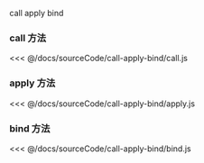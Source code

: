 call apply  bind   
### call 方法
<<< @/docs/sourceCode/call-apply-bind/call.js

### apply 方法

<<< @/docs/sourceCode/call-apply-bind/apply.js

### bind 方法

<<< @/docs/sourceCode/call-apply-bind/bind.js
